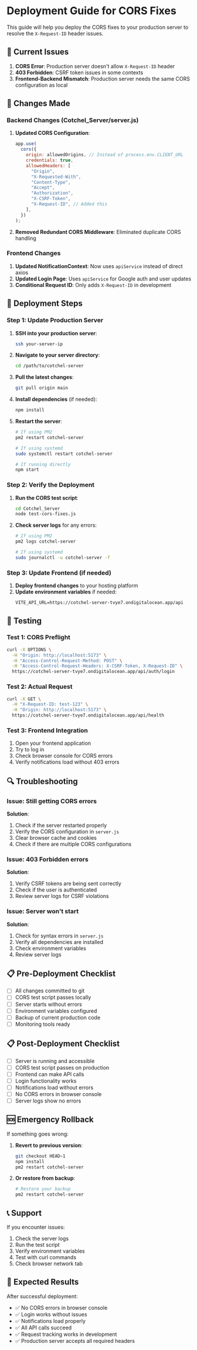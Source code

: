 # Deployment Guide for CORS Fixes

This guide will help you deploy the CORS fixes to your production server to resolve the `X-Request-ID` header issues.

## 🚨 Current Issues

1. **CORS Error**: Production server doesn't allow `X-Request-ID` header
2. **403 Forbidden**: CSRF token issues in some contexts
3. **Frontend-Backend Mismatch**: Production server needs the same CORS configuration as local

## 🔧 Changes Made

### Backend Changes (Cotchel_Server/server.js)

1. **Updated CORS Configuration**:

   ```javascript
   app.use(
     cors({
       origin: allowedOrigins, // Instead of process.env.CLIENT_URL
       credentials: true,
       allowedHeaders: [
         "Origin",
         "X-Requested-With",
         "Content-Type",
         "Accept",
         "Authorization",
         "X-CSRF-Token",
         "X-Request-ID", // Added this
       ],
     })
   );
   ```

2. **Removed Redundant CORS Middleware**: Eliminated duplicate CORS handling

### Frontend Changes

1. **Updated NotificationContext**: Now uses `apiService` instead of direct axios
2. **Updated Login Page**: Uses `apiService` for Google auth and user updates
3. **Conditional Request ID**: Only adds `X-Request-ID` in development

## 🚀 Deployment Steps

### Step 1: Update Production Server

1. **SSH into your production server**:

   ```bash
   ssh your-server-ip
   ```

2. **Navigate to your server directory**:

   ```bash
   cd /path/to/cotchel-server
   ```

3. **Pull the latest changes**:

   ```bash
   git pull origin main
   ```

4. **Install dependencies** (if needed):

   ```bash
   npm install
   ```

5. **Restart the server**:

   ```bash
   # If using PM2
   pm2 restart cotchel-server

   # If using systemd
   sudo systemctl restart cotchel-server

   # If running directly
   npm start
   ```

### Step 2: Verify the Deployment

1. **Run the CORS test script**:

   ```bash
   cd Cotchel_Server
   node test-cors-fixes.js
   ```

2. **Check server logs** for any errors:

   ```bash
   # If using PM2
   pm2 logs cotchel-server

   # If using systemd
   sudo journalctl -u cotchel-server -f
   ```

### Step 3: Update Frontend (if needed)

1. **Deploy frontend changes** to your hosting platform
2. **Update environment variables** if needed:
   ```env
   VITE_API_URL=https://cotchel-server-tvye7.ondigitalocean.app/api
   ```

## 🧪 Testing

### Test 1: CORS Preflight

```bash
curl -X OPTIONS \
  -H "Origin: http://localhost:5173" \
  -H "Access-Control-Request-Method: POST" \
  -H "Access-Control-Request-Headers: X-CSRF-Token, X-Request-ID" \
  https://cotchel-server-tvye7.ondigitalocean.app/api/auth/login
```

### Test 2: Actual Request

```bash
curl -X GET \
  -H "X-Request-ID: test-123" \
  -H "Origin: http://localhost:5173" \
  https://cotchel-server-tvye7.ondigitalocean.app/api/health
```

### Test 3: Frontend Integration

1. Open your frontend application
2. Try to log in
3. Check browser console for CORS errors
4. Verify notifications load without 403 errors

## 🔍 Troubleshooting

### Issue: Still getting CORS errors

**Solution**:

1. Check if the server restarted properly
2. Verify the CORS configuration in `server.js`
3. Clear browser cache and cookies
4. Check if there are multiple CORS configurations

### Issue: 403 Forbidden errors

**Solution**:

1. Verify CSRF tokens are being sent correctly
2. Check if the user is authenticated
3. Review server logs for CSRF violations

### Issue: Server won't start

**Solution**:

1. Check for syntax errors in `server.js`
2. Verify all dependencies are installed
3. Check environment variables
4. Review server logs

## 📋 Pre-Deployment Checklist

- [ ] All changes committed to git
- [ ] CORS test script passes locally
- [ ] Server starts without errors
- [ ] Environment variables configured
- [ ] Backup of current production code
- [ ] Monitoring tools ready

## 📋 Post-Deployment Checklist

- [ ] Server is running and accessible
- [ ] CORS test script passes on production
- [ ] Frontend can make API calls
- [ ] Login functionality works
- [ ] Notifications load without errors
- [ ] No CORS errors in browser console
- [ ] Server logs show no errors

## 🆘 Emergency Rollback

If something goes wrong:

1. **Revert to previous version**:

   ```bash
   git checkout HEAD~1
   npm install
   pm2 restart cotchel-server
   ```

2. **Or restore from backup**:
   ```bash
   # Restore your backup
   pm2 restart cotchel-server
   ```

## 📞 Support

If you encounter issues:

1. Check the server logs
2. Run the test script
3. Verify environment variables
4. Test with curl commands
5. Check browser network tab

## 🎯 Expected Results

After successful deployment:

- ✅ No CORS errors in browser console
- ✅ Login works without issues
- ✅ Notifications load properly
- ✅ All API calls succeed
- ✅ Request tracking works in development
- ✅ Production server accepts all required headers
